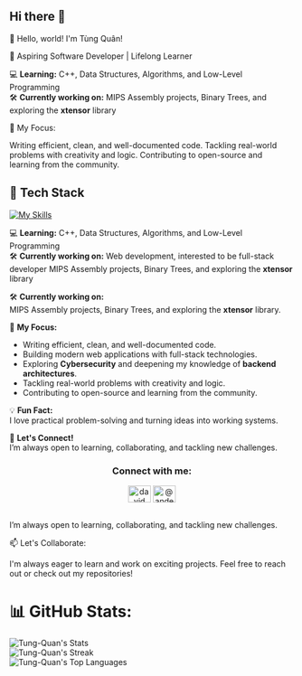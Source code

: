 ## Hi there 👋

👋 Hello, world! I'm Tùng Quân!

🚀 Aspiring Software Developer | Lifelong Learner

💻 **Learning:** C++, Data Structures, Algorithms, and Low-Level Programming  
🛠 **Currently working on:** MIPS Assembly projects, Binary Trees, and exploring the **xtensor** library

🎯 My Focus:

Writing efficient, clean, and well-documented code.
Tackling real-world problems with creativity and logic.
Contributing to open-source and learning from the community.
## 🧠 Tech Stack
[![My Skills](https://skillicons.dev/icons?i=cpp,python,js,html,css)](https://skillicons.dev)

💻 **Learning:** C++, Data Structures, Algorithms, and Low-Level Programming  
🛠 **Currently working on:** 
Web development, interested to be full-stack developer
MIPS Assembly projects, Binary Trees, and exploring the **xtensor** library

🛠 **Currently working on:**  
MIPS Assembly projects, Binary Trees, and exploring the **xtensor** library.

🎯 **My Focus:**  
- Writing efficient, clean, and well-documented code.  
- Building modern web applications with full-stack technologies.  
- Exploring **Cybersecurity** and deepening my knowledge of **backend architectures**.  
- Tackling real-world problems with creativity and logic.  
- Contributing to open-source and learning from the community.

💡 **Fun Fact:**  
I love practical problem-solving and turning ideas into working systems.

🚀 **Let's Connect!**  
I’m always open to learning, collaborating, and tackling new challenges.


<!-- CONTACTO -->
<h3 align="center">Connect with me:</h3>
<p align="center">
<a href="https://www.linkedin.com/in/qu%C3%A2n-l%C3%A2m-minh-t%C3%B9ng-80b451320/" target="blank"><img align="center" src="https://raw.githubusercontent.com/rahuldkjain/github-profile-readme-generator/master/src/images/icons/Social/linked-in-alt.svg" alt="david mendoza ramos" height="30" width="40" /></a>
<a href="https://www.facebook.com/quan.lamminhtung" target="blank"><img align="center" src="https://raw.githubusercontent.com/rahuldkjain/github-profile-readme-generator/master/src/images/icons/Social/facebook.svg" alt="@andermendoza" height="30" width="40" /></a>
</p></br>
I’m always open to learning, collaborating, and tackling new challenges.

📫 Let's Collaborate:

I'm always eager to learn and work on exciting projects. Feel free to reach out or check out my repositories!



# 📊 GitHub Stats:
![Tung-Quan's Stats](https://github-readme-stats.vercel.app/api?username=Tung-Quan&theme=dracula&show_icons=true&hide_border=false&count_private=true)<br/>
![Tung-Quan's Streak](https://github-readme-streak-stats.herokuapp.com/?user=Tung-Quan&theme=dracula&hide_border=false)<br/>
![Tung-Quan's Top Languages](https://github-readme-stats.vercel.app/api/top-langs/?username=Tung-Quan&theme=dracula&show_icons=true&hide_border=false&layout=compact)

